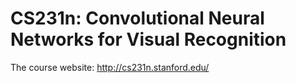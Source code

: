 # CS231n: Convolutional Neural Networks for Visual Recognition
The course website: http://cs231n.stanford.edu/
